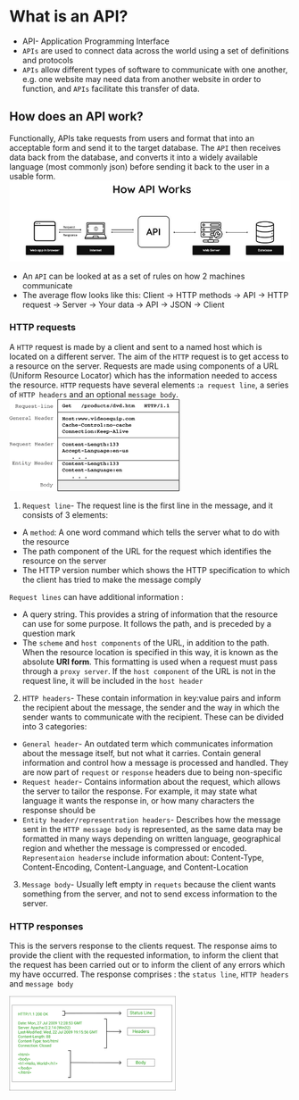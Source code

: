 # What is an API?
* API- Application Programming Interface
* `APIs` are used to connect data across the world using a set of definitions and protocols
* `APIs` allow different types of software to communicate with one another, e.g. one website may need data from another website in order to function, and `APIs` facilitate this transfer of data.

## How does an API work?
Functionally, APIs take requests from users and format that into an acceptable form and send it to the target database. The `API` then receives data back from the database, and converts it into a widely available language (most commonly json) before sending it back to the user in a usable form.
![](api.png)
* An `API` can be looked at as a set of rules on how 2 machines communicate
* The average flow looks like this: Client -> HTTP methods -> API -> HTTP request -> Server -> Your data -> API -> JSON -> Client
### HTTP requests
A `HTTP` request is made by a client and sent to a named host which is located on a different server. The aim of the `HTTP` request is to get access to a resource on the server. Requests are made using components of a URL (Uniform Resource Locator) which has the information needed to access the resource. `HTTP` requests have several elements :`a request line`, a series of `HTTP headers` and an optional `message body`.
![](https_req_elements.png)
1) `Request line`- The request line is the first line in the message, and it consists of 3 elements:
* A `method`: A one word command which tells the server what to do with the resource
* The path component of the URL for the request which identifies the resource on the server
* The HTTP version number which shows the HTTP specification to which the client has tried to make the message comply

`Request lines` can have additional information :
* A query string. This provides a string of information that the resource can use for some purpose. It follows the path, and is preceded by a question mark
* The `scheme` and `host components` of the URL, in addition to the path. When the resource location is specified in this way, it is known as the absolute **URI form**. This formatting is used when a request must pass through a `proxy server`. If the `host component` of the URL is not in the request line, it will be included in the `host header`

2) `HTTP headers`- These contain information in key:value pairs and inform the recipient about the message, the sender and the way in which the sender wants to communicate with the recipient. These can be divided into 3 categories:
* `General header`- An outdated term which communicates information about the message itself, but not what it carries. Contain general information and control how a message is processed and handled. They are now part of `request` or `response` headers due to being non-specific
* `Request header`- Contains information about the request, which allows the server to tailor the response. For example, it may state what language it wants the response in, or how many characters the response should be
* `Entity header/representration headers`- Describes how the message sent in the `HTTP message body` is represented, as the same data may be formatted in many ways depending on written language, geographical region and whether the message is compressed or encoded. `Representaion headerse` include information about: Content-Type, Content-Encoding, Content-Language, and Content-Location 

3) `Message body`- Usually left empty in `requets` because the client wants something from the server, and not to send excess information to the server.

### HTTP responses
This is the servers response to the clients request. The response aims to provide the client with the requested information, to inform the client that the request has been carried out or to inform the client of any errors which my have occurred. The response comprises : the `status line`, `HTTP headers` and `message body`

![](http_res_elements.png)



